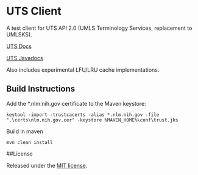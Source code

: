 # UTS Client

A test client for UTS API 2.0 (UMLS Terminology Services, replacement to UMLSKS).

[UTS Docs](https://uts.nlm.nih.gov/doc/ws/)

[UTS Javadocs](https://uts.nlm.nih.gov/doc/ws/javadocs/)

Also includes experimental LFU/LRU cache implementations.

## Build Instructions

Add the *.nlm.nih.gov certificate to the Maven keystore:
```
keytool -import -trustcacerts -alias *.nlm.nih.gov -file ".\certs\nlm.nih.gov.cer" -keystore %MAVEN_HOME%\conf\trust.jks
```

Build in maven
```
mvn clean install
```

##License

Released under the [MIT license](http://www.opensource.org/licenses/mit-license.php).

